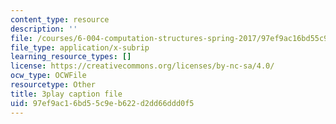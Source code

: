 ```yaml
---
content_type: resource
description: ''
file: /courses/6-004-computation-structures-spring-2017/97ef9ac16bd55c9eb622d2dd66ddd0f5_v2X-sTKCVMs.vtt
file_type: application/x-subrip
learning_resource_types: []
license: https://creativecommons.org/licenses/by-nc-sa/4.0/
ocw_type: OCWFile
resourcetype: Other
title: 3play caption file
uid: 97ef9ac1-6bd5-5c9e-b622-d2dd66ddd0f5
---
```

